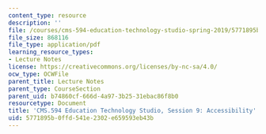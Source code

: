 ```yaml
---
content_type: resource
description: ''
file: /courses/cms-594-education-technology-studio-spring-2019/5771895b0ffd541e2302e659593eb43b_MITCMS_594S19_ses9.pdf
file_size: 868116
file_type: application/pdf
learning_resource_types:
- Lecture Notes
license: https://creativecommons.org/licenses/by-nc-sa/4.0/
ocw_type: OCWFile
parent_title: Lecture Notes
parent_type: CourseSection
parent_uid: b74860cf-666d-4a97-3b25-31ebac86f8b0
resourcetype: Document
title: 'CMS.594 Education Technology Studio, Session 9: Accessibility'
uid: 5771895b-0ffd-541e-2302-e659593eb43b
---
```

